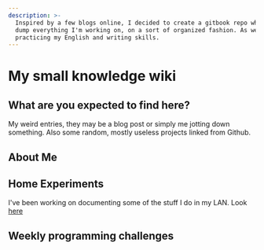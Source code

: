 ```yaml
---
description: >-
  Inspired by a few blogs online, I decided to create a gitbook repo where I can
  dump everything I'm working on, on a sort of organized fashion. As well as,
  practicing my English and writing skills.
---
```


# My small knowledge wiki

## What are you expected to find here?

My weird entries, they may be a blog post or simply me jotting down something. Also some random, mostly useless projects linked from Github.

## About Me

## Home Experiments

I've been working on documenting some of the stuff I do in my LAN. Look [here](home-experiments-1/raspberry/)

## Weekly programming challenges






